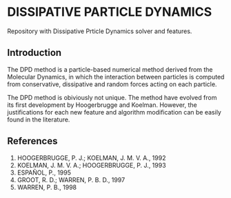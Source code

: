 # DISSIPATIVE PARTICLE DYNAMICS
Repository with Dissipative Prticle Dynamics solver and features.

## Introduction
The DPD method is a particle-based numerical method derived from the Molecular Dynamics, in which the interaction between particles is computed from conservative, dissipative and random forces acting on each particle.

The DPD method is obiviously not unique. The method have evolved from its first development by Hoogerbrugge and Koelman. However, the justifications for each new feature and algorithm modification can be easily found in the literature.

## References
1. HOOGERBRUGGE, P. J.; KOELMAN, J. M. V. A., 1992
2. KOELMAN, J. M. V. A.; HOOGERBRUGGE, P. J., 1993
3. ESPAÑOL, P., 1995
4. GROOT, R. D.; WARREN, P. B. D., 1997
5. WARREN, P. B., 1998
